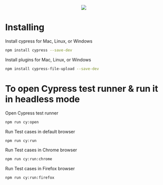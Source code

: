 <p align="center">
  <img src="https://cloud.githubusercontent.com/assets/1268976/20607953/d7ae489c-b24a-11e6-9cc4-91c6c74c5e88.png"/>
</p>

# Installing

Install cypress for Mac, Linux, or Windows
```bash
npm install cypress --save-dev
```
Install plugins for Mac, Linux, or Windows
```bash
npm install cypress-file-upload --save-dev
```
# To open Cypress test runner & run it in headless mode

Open Cypress test runner
```bash
npm run cy:open
```
Run Test cases in default browser
```bash
npm run cy:run
```
Run Test cases in Chrome browser
```bash
npm run cy:run:chrome
```
Run Test cases in Firefox browser
```bash
npm run cy:run:firefox
```
